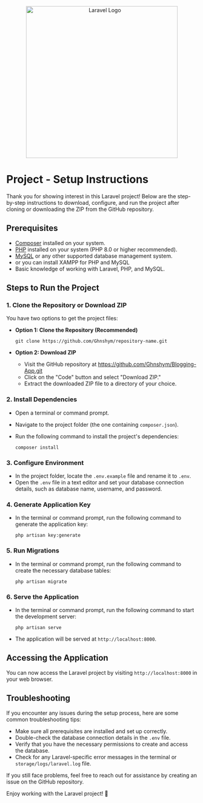 <p align="center"><a href="https://laravel.com" target="_blank"><img src="https://raw.githubusercontent.com/laravel/art/master/logo-lockup/5%20SVG/2%20CMYK/1%20Full%20Color/laravel-logolockup-cmyk-red.svg" width="400" alt="Laravel Logo"></a></p>
<h1> Project - Setup Instructions</h1>

Thank you for showing interest in this Laravel project! Below are the step-by-step instructions to download, configure, and run the project after cloning or downloading the ZIP from the GitHub repository.

## Prerequisites

- [Composer](https://getcomposer.org/) installed on your system.
- [PHP](https://www.php.net/manual/en/install.php) installed on your system (PHP 8.0 or higher recommended).
- [MySQL](https://www.mysql.com/) or any other supported database management system.
- or you can install XAMPP for PHP and MySQL 
- Basic knowledge of working with Laravel, PHP, and MySQL.

## Steps to Run the Project

### 1. Clone the Repository or Download ZIP

You have two options to get the project files:

- **Option 1: Clone the Repository (Recommended)**
  ```
  git clone https://github.com/Ghnshym/repository-name.git
  ```

- **Option 2: Download ZIP**
  - Visit the GitHub repository at https://github.com/Ghnshym/Blogging-App.git
  - Click on the "Code" button and select "Download ZIP."
  - Extract the downloaded ZIP file to a directory of your choice.

### 2. Install Dependencies

- Open a terminal or command prompt.
- Navigate to the project folder (the one containing `composer.json`).
- Run the following command to install the project's dependencies:

  ```
  composer install
  ```

### 3. Configure Environment

- In the project folder, locate the `.env.example` file and rename it to `.env`.
- Open the `.env` file in a text editor and set your database connection details, such as database name, username, and password.

### 4. Generate Application Key

- In the terminal or command prompt, run the following command to generate the application key:

  ```
  php artisan key:generate
  ```

### 5. Run Migrations

- In the terminal or command prompt, run the following command to create the necessary database tables:

  ```
  php artisan migrate
  ```

### 6. Serve the Application

- In the terminal or command prompt, run the following command to start the development server:

  ```
  php artisan serve
  ```

- The application will be served at `http://localhost:8000`.

## Accessing the Application

You can now access the Laravel project by visiting `http://localhost:8000` in your web browser.

## Troubleshooting

If you encounter any issues during the setup process, here are some common troubleshooting tips:

- Make sure all prerequisites are installed and set up correctly.
- Double-check the database connection details in the `.env` file.
- Verify that you have the necessary permissions to create and access the database.
- Check for any Laravel-specific error messages in the terminal or `storage/logs/laravel.log` file.

If you still face problems, feel free to reach out for assistance by creating an issue on the GitHub repository.

Enjoy working with the Laravel project! 🚀

